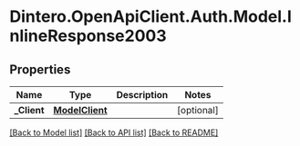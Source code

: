 # Dintero.OpenApiClient.Auth.Model.InlineResponse2003

## Properties

Name | Type | Description | Notes
------------ | ------------- | ------------- | -------------
**_Client** | [**ModelClient**](ModelClient.md) |  | [optional] 

[[Back to Model list]](../README.md#documentation-for-models) [[Back to API list]](../README.md#documentation-for-api-endpoints) [[Back to README]](../README.md)

